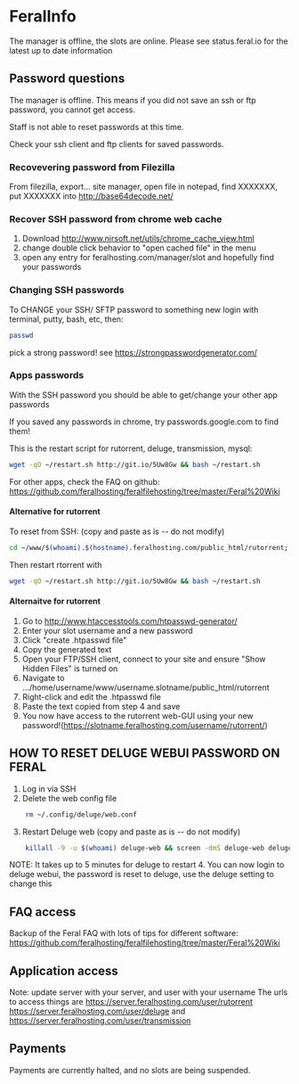# FeralInfo

The manager is offline, the slots are online. Please see status.feral.io for the latest up to date information

## Password questions

The manager is offline. This means if you did not save an ssh or ftp password, you cannot get access.

Staff is not able to reset passwords at this time.

Check your ssh client and ftp clients for saved passwords.

### Recovevering password from Filezilla
From filezilla, export... site manager, open file in notepad, find <Pass encoding="base64">XXXXXXX</Pass>, put XXXXXXX into http://base64decode.net/

### Recover SSH password from chrome web cache

1. Download http://www.nirsoft.net/utils/chrome_cache_view.html
2. change double click behavior to "open cached file" in the menu
3. open any entry for feralhosting.com/manager/slot and hopefully find your passwords

### Changing SSH passwords

To CHANGE your SSH/ SFTP password to something new
login with terminal, putty, bash, etc, then:
```bash
passwd 
```
 
pick a strong password! see https://strongpasswordgenerator.com/

### Apps passwords
With the SSH password you should be able to get/change your other app passwords
 
If you saved any passwords in chrome, try passwords.google.com to find them!
 
This is the restart script for rutorrent, deluge, transmission, mysql:

```bash
wget -qO ~/restart.sh http://git.io/5Uw8Gw && bash ~/restart.sh
``` 

For other apps, check the FAQ on github:
https://github.com/feralhosting/feralfilehosting/tree/master/Feral%20Wiki
 

#### Alternative for rutorrent
To reset from SSH:
(copy and paste as is -- do not modify)
```bash
cd ~/www/$(whoami).$(hostname).feralhosting.com/public_html/rutorrent; htpasswd .htpasswd $(whoami)
``` 

Then restart rtorrent with
```bash
wget -qO ~/restart.sh http://git.io/5Uw8Gw && bash ~/restart.sh
```
 
#### Alternaitve for rutorrent
1. Go to http://www.htaccesstools.com/htpasswd-generator/
2. Enter your slot username and a new password
3. Click "create .htpasswd file" 
4. Copy the generated text
5. Open your FTP/SSH client, connect to your site and ensure "Show Hidden Files" is turned on
6. Navigate to .../home/username/www/username.slotname/public_html/rutorrent
7. Right-click and edit the .htpasswd file
8. Paste the text copied from step 4 and save
9. You now have access to the rutorrent web-GUI using your new password!(https://slotname.feralhosting.com/username/rutorrent/)

HOW TO RESET DELUGE WEBUI PASSWORD ON FERAL <from mundus2018>
-------------------------------------------
1. Log in via SSH
2. Delete the web config file
```bash
    rm ~/.config/deluge/web.conf
```
3. Restart Deluge web
(copy and paste as is -- do not modify)
```bash
    killall -9 -u $(whoami) deluge-web && screen -dmS deluge-web deluge-web
```
NOTE: It takes up to 5 minutes for deluge to restart
4. You can now login to deluge webui, the password is reset to deluge, use the deluge setting to change this

## FAQ access

Backup of the Feral FAQ with lots of tips for different software:
https://github.com/feralhosting/feralfilehosting/tree/master/Feral%20Wiki

## Application access

Note: update server with your server, and user with your username
The urls to access things are https://server.feralhosting.com/user/rutorrent https://server.feralhosting.com/user/deluge and https://server.feralhosting.com/user/transmission

## Payments

Payments are currently halted, and no slots are being suspended.
